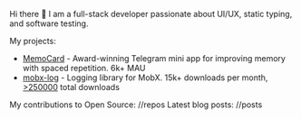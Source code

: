 Hi there 👋 I am a full-stack developer passionate about UI/UX, static typing, and software testing.

My projects:
- [MemoCard](https://github.com/kubk/memo-card) - Award-winning Telegram mini app for improving memory with spaced repetition. 6k+ MAU
- [mobx-log](https://github.com/kubk/mobx-log) - Logging library for MobX. 15k+ downloads per month, [>250000](https://npm-stat.com/charts.html?package=mobx-log&from=2016-02-12) total downloads

My contributions to Open Source:
//repos
Latest blog posts:
//posts
